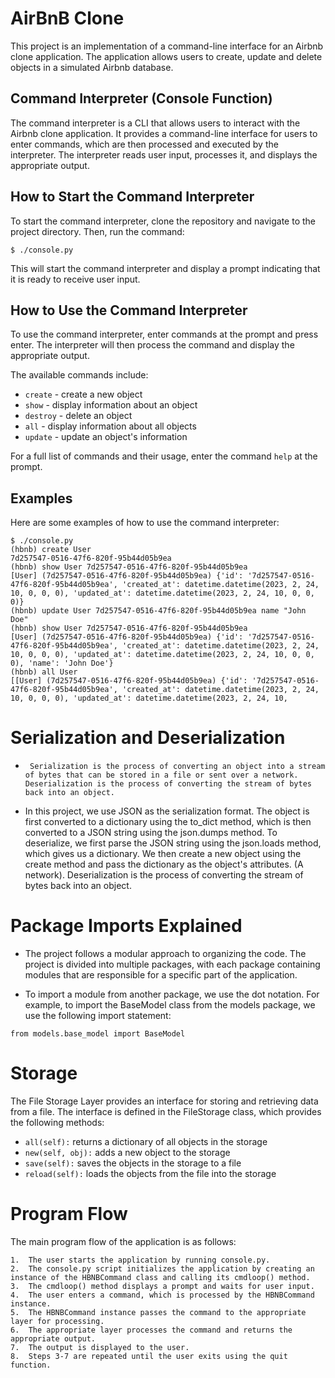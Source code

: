 # AirBnB Clone

This project is an implementation of a command-line interface for an Airbnb clone application. The application allows users to create, update and delete objects in a simulated Airbnb database.

## Command Interpreter (Console Function)

The command interpreter is a CLI that allows users to interact with the Airbnb clone application. It provides a command-line interface for users to enter commands, which are then processed and executed by the interpreter. The interpreter reads user input, processes it, and displays the appropriate output.

## How to Start the Command Interpreter

To start the command interpreter, clone the repository and navigate to the project directory. Then, run the command:
```
$ ./console.py
```
This will start the command interpreter and display a prompt indicating that it is ready to receive user input.

## How to Use the Command Interpreter

To use the command interpreter, enter commands at the prompt and press enter. The interpreter will then process the command and display the appropriate output.

The available commands include:

- `create` - create a new object
- `show` - display information about an object
- `destroy` - delete an object
- `all` - display information about all objects
- `update` - update an object's information

For a full list of commands and their usage, enter the command `help` at the prompt.

## Examples

Here are some examples of how to use the command interpreter:
```
$ ./console.py
(hbnb) create User
7d257547-0516-47f6-820f-95b44d05b9ea
(hbnb) show User 7d257547-0516-47f6-820f-95b44d05b9ea
[User] (7d257547-0516-47f6-820f-95b44d05b9ea) {'id': '7d257547-0516-47f6-820f-95b44d05b9ea', 'created_at': datetime.datetime(2023, 2, 24, 10, 0, 0, 0), 'updated_at': datetime.datetime(2023, 2, 24, 10, 0, 0, 0)}
(hbnb) update User 7d257547-0516-47f6-820f-95b44d05b9ea name "John Doe"
(hbnb) show User 7d257547-0516-47f6-820f-95b44d05b9ea
[User] (7d257547-0516-47f6-820f-95b44d05b9ea) {'id': '7d257547-0516-47f6-820f-95b44d05b9ea', 'created_at': datetime.datetime(2023, 2, 24, 10, 0, 0, 0), 'updated_at': datetime.datetime(2023, 2, 24, 10, 0, 0, 0), 'name': 'John Doe'}
(hbnb) all User
[[User] (7d257547-0516-47f6-820f-95b44d05b9ea) {'id': '7d257547-0516-47f6-820f-95b44d05b9ea', 'created_at': datetime.datetime(2023, 2, 24, 10, 0, 0, 0), 'updated_at': datetime.datetime(2023, 2, 24, 10,
```
# Serialization and Deserialization
* ` Serialization is the process of converting an object into a stream of bytes that can be stored in a file or sent over a network. Deserialization is the process of converting the stream of bytes back into an object.`

* In this project, we use JSON as the serialization format. The object is first converted to a dictionary using the to_dict method, which is then converted to a JSON string using the json.dumps method. To deserialize, we first parse the JSON string using the json.loads method, which gives us a dictionary. We then create a new object using the create method and pass the dictionary as the object's attributes. (A network). Deserialization is the process of converting the stream of bytes back into an object.

# Package Imports Explained
* The project follows a modular approach to organizing the code. The project is divided into multiple packages, with each package containing modules that are responsible for a specific part of the application.

* To import a module from another package, we use the dot notation. For example, to import the BaseModel class from the models package, we use the following import statement:

```
from models.base_model import BaseModel
```
# Storage
The File Storage Layer provides an interface for storing and retrieving data from a file. The interface is defined in the FileStorage class, which provides the following methods:

* ```all(self):``` returns a dictionary of all objects in the storage
* ```new(self, obj):``` adds a new object to the storage
* ```save(self):``` saves the objects in the storage to a file
* ```reload(self):``` loads the objects from the file into the storage

# Program Flow
The main program flow of the application is as follows:

```
1.  The user starts the application by running console.py.
2.  The console.py script initializes the application by creating an instance of the HBNBCommand class and calling its cmdloop() method.
3.  The cmdloop() method displays a prompt and waits for user input.
4.  The user enters a command, which is processed by the HBNBCommand instance.
5.  The HBNBCommand instance passes the command to the appropriate layer for processing.
6.  The appropriate layer processes the command and returns the appropriate output.
7.  The output is displayed to the user.
8.  Steps 3-7 are repeated until the user exits using the quit function.
```
